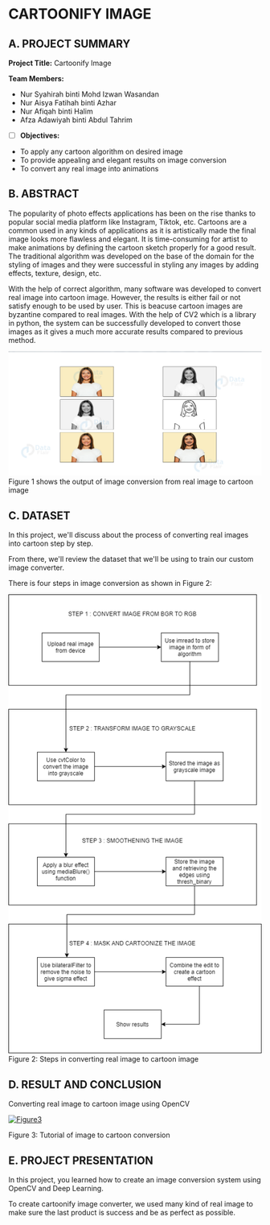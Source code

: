 # CARTOONIFY IMAGE 

## A. PROJECT SUMMARY

**Project Title:** Cartoonify Image

**Team Members:**
- Nur Syahirah binti Mohd Izwan Wasandan
- Nur Aisya Fatihah binti Azhar
- Nur Afiqah binti Halim
- Afza Adawiyah binti Abdul Tahrim


- [ ] **Objectives:**
- To apply any cartoon algorithm on desired image
- To provide appealing and elegant results on image conversion
- To convert any real image into animations


## B. ABSTRACT

The popularity of photo effects applications has been on the rise thanks to popular social media platform like Instagram, Tiktok, etc. Cartoons are a common used in any kinds of applications as it is artistically made the final image looks more flawless and elegant. It is time-consuming for artist to make animations by defining the cartoon sketch properly for a good result. The traditional algorithm was developed on the base of the domain for the styling of images and they were successful in styling any images by adding effects, texture, design, etc. 

With the help of correct algorithm, many software was developed to convert real image into cartoon image. However, the results is either fail or not satisfy enough to be used by user. This is beacuse cartoon images are byzantine compared to real images. With the help of CV2 which is a library in python, the system can be successfully developed to convert those images as it gives a much more accurate results compared to previous method.

![Coding](https://github.com/syahirahizwan/BITI-1113/blob/main/Artificial-Intelligence/lab5pic1.png)
Figure 1 shows the output of image conversion from real image to cartoon image


## C. DATASET

In this project, we'll discuss about the process of converting real images into cartoon step by step.

From there, we'll review the dataset that we'll be using to train our custom image converter.

There is four steps in image conversion as shown in Figure 2:

![Figure 2](https://github.com/syahirahizwan/BITI-1113/blob/main/Artificial-Intelligence/figure2.png)
Figure 2: Steps in converting real image to cartoon image


## D. RESULT AND CONCLUSION

Converting real image to cartoon image using OpenCV

[![Figure3](https://img.youtube.com/vi/v1dx6Q6k8k0/0.jpg)](https://www.youtube.com/watch?v=v1dx6Q6k8k0 "Figure3")

Figure 3: Tutorial of image to cartoon conversion


## E. PROJECT PRESENTATION

In this project, you learned how to create an image conversion system using OpenCV and Deep Learning.

To create cartoonify image converter, we used many kind of real image to make sure the last product is success and be as perfect as possible.
















